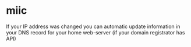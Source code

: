 # miic
If your IP address was changed you can automatic update information in your DNS record for your home web-server (if your domain registrator has API)
